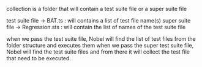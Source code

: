 collection is a folder that will contain a test suite file or a super suite file

test suite file -> BAT.ts : will contains a list of test file name(s)
super suite file -> Regression.sts : will contain the list of names of the test suite file

when we pass the test suite file, Nobel will find the list of test files from the folder structure and executes them
when we pass the super test suite file, Nobel will find the test suite files and from there it will collect the test file that need to be executed.
